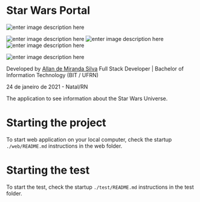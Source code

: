 # Star Wars Portal

![enter image description here](https://img.shields.io/badge/version-v0.3.0-blue) 

![enter image description here](https://img.shields.io/badge/build-passing-brightgreen) ![enter image description here](https://img.shields.io/badge/docs-100%25-brightgreen) ![enter image description here](https://img.shields.io/badge/license-Apache2.0-brightgreen) 

![enter image description here](https://img.shields.io/badge/react-v17.0.1-green)

Developed by [Allan de Miranda Silva](https://www.linkedin.com/in/allandemiranda/) Full Stack Developer | Bachelor of Information Technology (BIT / UFRN)

24 de janeiro de 2021 - Natal/RN

The application to see information about the Star Wars Universe.

# Starting the project

To start web application on your local computer, check the startup ``./web/README.md`` instructions in the web folder.

# Starting the test

To start the test, check the startup ``./test/README.md`` instructions in the test folder.
